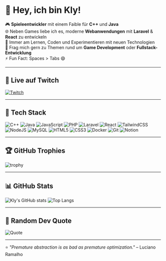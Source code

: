 # 👋 Hey, ich bin Kly!

🎮 **Spieleentwickler** mit einem Faible für **C++** und **Java**  
🌐 Neben Games liebe ich es, moderne **Webanwendungen** mit **Laravel** & **React** zu entwickeln  
🧠 Immer am Lernen, Coden und Experimentieren mit neuen Technologien  
💬 Frag mich gern zu Themen rund um **Game Development** oder **Fullstack-Entwicklung**  
⚡ Fun Fact: Spaces > Tabs 😄  

---

## 🎥 Live auf Twitch
[![Twitch](https://img.shields.io/badge/Twitch-%239146FF.svg?style=for-the-badge&logo=Twitch&logoColor=white)](https://www.twitch.tv/klyroth_jar)

---

## 🧰 Tech Stack
![C++](https://img.shields.io/badge/c++-%2300599C.svg?style=for-the-badge&logo=c%2B%2B&logoColor=white)
![Java](https://img.shields.io/badge/java-%23ED8B00.svg?style=for-the-badge&logo=openjdk&logoColor=white)
![JavaScript](https://img.shields.io/badge/javascript-%23323330.svg?style=for-the-badge&logo=javascript&logoColor=%23F7DF1E)
![PHP](https://img.shields.io/badge/php-%23777BB4.svg?style=for-the-badge&logo=php&logoColor=white)
![Laravel](https://img.shields.io/badge/laravel-%23FF2D20.svg?style=for-the-badge&logo=laravel&logoColor=white)
![React](https://img.shields.io/badge/react-%2320232a.svg?style=for-the-badge&logo=react&logoColor=%2361DAFB)
![TailwindCSS](https://img.shields.io/badge/tailwindcss-%2338B2AC.svg?style=for-the-badge&logo=tailwind-css&logoColor=white)
![NodeJS](https://img.shields.io/badge/node.js-6DA55F?style=for-the-badge&logo=node.js&logoColor=white)
![MySQL](https://img.shields.io/badge/mysql-%2300f.svg?style=for-the-badge&logo=mysql&logoColor=white)
![HTML5](https://img.shields.io/badge/html5-%23E34F26.svg?style=for-the-badge&logo=html5&logoColor=white)
![CSS3](https://img.shields.io/badge/css3-%231572B6.svg?style=for-the-badge&logo=css3&logoColor=white)
![Docker](https://img.shields.io/badge/docker-%230db7ed.svg?style=for-the-badge&logo=docker&logoColor=white)
![Git](https://img.shields.io/badge/git-%23F05033.svg?style=for-the-badge&logo=git&logoColor=white)
![Notion](https://img.shields.io/badge/Notion-%23000000.svg?style=for-the-badge&logo=notion&logoColor=white)

---

## 🏆 GitHub Trophies
![trophy](https://github-profile-trophy.vercel.app/?username=Klyroth&theme=darkhub&margin-w=10&margin-h=10)

---

## 📊 GitHub Stats
![Kly's GitHub stats](https://github-readme-stats.vercel.app/api?username=Klyroth&show_icons=true&theme=radical)
![Top Langs](https://github-readme-stats.vercel.app/api/top-langs/?username=Klyroth&layout=compact&theme=radical)

---

## 💬 Random Dev Quote
![Quote](https://quotes-github-readme.vercel.app/api?type=horizontal&theme=radical)

---

⭐️ *"Premature abstraction is as bad as premature optimization."* – Luciano Ramalho
